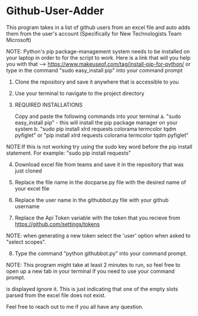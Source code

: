 # Github-User-Adder
This program takes in a list of github users from an excel file and auto adds them from the user's account (Specifically for
New Technologists Team Microsoft)

NOTE: Python's pip package-management system needs to be installed on your laptop in order to for the script to work.
Here is a link that will you help you with that --> https://www.makeuseof.com/tag/install-pip-for-python/
or type in the command "sudo easy_install pip" into your command prompt

1. Clone the repository and save it anywhere that is accessible to you

2. Use your terminal to navigate to the project directory

3. REQUIRED INSTALLATIONS

   Copy and paste the following commands into your terminal
    a. "sudo easy_install pip" - this will install the pip package manager on your system
    b. "sudo pip install xlrd requests colorama termcolor tqdm pyfiglet" or "pip install xlrd requests colorama termcolor tqdm pyfiglet"

NOTE:If this is not working try using the sudo key word before the pip install statement. For example: "sudo pip install requests"

4. Download excel file from teams and save it in the repository that was just cloned

5. Replace the file name in the docparse.py file with the desired name of your excel file

6. Replace the user name in the githubbot.py file with your github username

7. Replace the Api Token variable with the token that you recieve from https://github.com/settings/tokens 

NOTE: when generating a new token select the 'user' option when asked to "select scopes".

8. Type the command "python githubbot.py" into your command prompt.

NOTE: This program might take at least 2 minutes to run, so feel free to open up a new tab in your terminal if you need to 
use your command prompt.

is displayed ignore it. This is just indicating that one of the empty slots parsed from the excel file does not exist.

Feel free to reach out to me if you all have any question.

